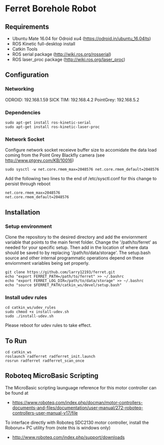 # Ferret Borehole Robot

## Requirements

+ Ubuntu Mate 16.04 for Odroid xu4 (https://odroid.in/ubuntu_16.04lts)
+ ROS Kinetic full-desktop install
+ Catkin Tools
+ ROS serial package (http://wiki.ros.org/rosserial)
+ ROS laser_proc package (http://wiki.ros.org/laser_proc)

## Configuration

### Networking
ODROID:    192.168.1.59
SICK TIM:  192.168.4.2
PointGrey: 192.168.5.2

### Dependencies
```
sudo apt-get install ros-kinetic-serial
sudo apt-get install ros-kinetic-laser-proc
```

### Network Socket
Configure network socket receieve buffer size to accomidate the data load coming from the Point Grey Blackfly camera (see http://www.ptgrey.com/KB/10016)
```
sudo sysctl -w net.core.rmem_max=2048576 net.core.rmem_default=2048576
```

Add the following two lines to the end of /etc/sysctl.conf for this change to persist through reboot
```
net.core.rmem_max=2048576
net.core.rmem_default=2048576
```

## Installation

### Setup environment
Clone the repository to the desired directory and add the enviornment variable that points to the main ferret folder. Change the '/path/to/ferret' as needed for your specific setup. Then add in the location of where data should be saved to by replacing '/path/to/data/storage'. The setup.bash source and other internal programmatic operations depend on these enviornment variables being set properly.
```
git clone https://github.com/larry12193/ferret.git
echo "export FERRET_PATH=/path/to/ferret" >> ~/.bashrc
echo "export FERRET_LOG_DIR=/path/to/data/storage" >> ~/.bashrc
echo "source $FERRET_PATH/catkin_ws/devel/setup.bash"
```

### Install udev rules
```
cd catkin_ws/udev_rules
sudo chmod +x install-udev.sh
sudo ./install-udev.sh
```

Please reboot for udev rules to take effect.

## To Run
```
cd catkin_ws
roslaunch radferret radferret_init.launch
rosrun radferret radferret_scan_once
```

## Roboteq MicroBasic Scripting

The MicroBasic scripting launguage reference for this motor controller can be found at
+ https://www.roboteq.com/index.php/docman/motor-controllers-documents-and-files/documentation/user-manual/272-roboteq-controllers-user-manual-v17/file

To interface directly with Roboteq SDC2130 motor controller, install the Roborun+ PC utility from (note this is windows only)
+ http://www.roboteq.com/index.php/support/downloads
